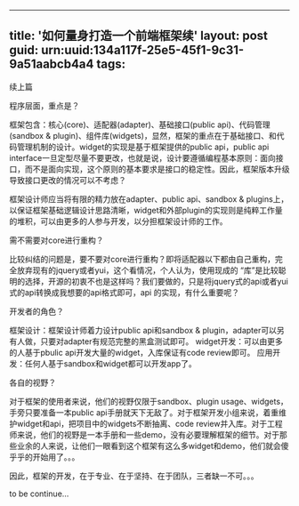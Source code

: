 
---
title: '如何量身打造一个前端框架续'
layout: post
guid: urn:uuid:134a117f-25e5-45f1-9c31-9a51aabcb4a4
tags:
---

续上篇

程序层面，重点是？

框架包含：核心(core)、适配器(adapter)、基础接口(public api)、代码管理(sandbox & plugin)、组件库(widgets)，显然，框架的重点在于基础接口、和代码管理机制的设计。widget的实现是基于框架提供的public api，public api interface一旦定型尽量不要更改，也就是说，设计要遵循编程基本原则：面向接口，而不是面向实现，这个原则的基本要求是接口的稳定性。因此，框架版本升级导致接口更改的情况可以不考虑？

框架设计师应当将有限的精力放在adapter、public api、sandbox & plugins上，以保证框架基础逻辑设计思路清晰，widget和外部plugin的实现则是纯粹工作量的堆积，可以由更多的人参与开发，以分担框架设计师的工作。

需不需要对core进行重构？

比较纠结的问题是，要不要对core进行重构？即将适配器以下都由自己重构，完全放弃现有的jquery或者yui，这个看情况，个人认为，使用现成的 “库”是比较聪明的选择，开源的初衷不也是这样吗？我们要做的，只是将jquery式的api或者yui式的api转换成我想要的api格式即可，api 的实现，有什么重要呢？

开发者的角色？

框架设计：框架设计师着力设计public api和sandbox & plugin，adapter可以另有人做，只要对adapter有规范完整的黑盒测试即可。
widget开发：可以由更多的人基于pbulic api开发大量的widget，入库保证有code review即可。
应用开发：任何人基于sandbox和widget都可以开发app了。

各自的视野？

对于框架的使用者来说，他们的视野仅限于sandbox、plugin usage、widgets，手旁只要准备一本public api手册就天下无敌了。对于框架开发小组来说，着重维护widget和api，把项目中的widgets不断抽离、code review并入库。对于工程师来说，他们的视野是一本手册和一些demo，没有必要理解框架的细节。对于那些业余的人来说，让他们一眼看到这个框架有这么多widget和demo，他们就会傻乎乎的开始用了。。。

因此，框架的开发，在于专业、在于坚持、在于团队，三者缺一不可。。。

to be continue…
